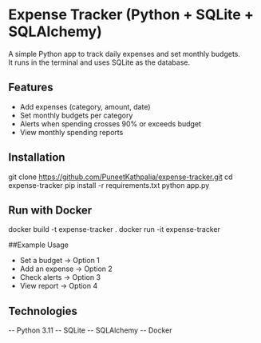 # Expense Tracker (Python + SQLite + SQLAlchemy)

A simple Python app to track daily expenses and set monthly budgets.  
It runs in the terminal and uses SQLite as the database.

## Features
- Add expenses (category, amount, date)  
- Set monthly budgets per category  
- Alerts when spending crosses 90% or exceeds budget  
- View monthly spending reports  

## Installation

git clone https://github.com/PuneetKathpalia/expense-tracker.git
cd expense-tracker
pip install -r requirements.txt
python app.py

## Run with Docker
docker build -t expense-tracker .
docker run -it expense-tracker

##Example Usage
- Set a budget → Option 1
- Add an expense → Option 2
- Check alerts → Option 3
- View report → Option 4

## Technologies

-- Python 3.11
-- SQLite
-- SQLAlchemy
-- Docker
